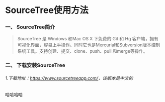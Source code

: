 # SourceTree使用方法

### 一、 SourceTree简介
>SourceTree 是 Windows 和Mac OS X 下免费的 Git 和 Hg 客户端，拥有可视化界面，容易上手操作。同时它也是Mercurial和Subversion版本控制系统工具。支持创建、提交、clone、push、pull 和merge等操作。

### 二、 下载安装SourceTree
###### 1.下载地址：<https://www.sourcetreeapp.com/>，该版本是中文的

哈哈哈哈
